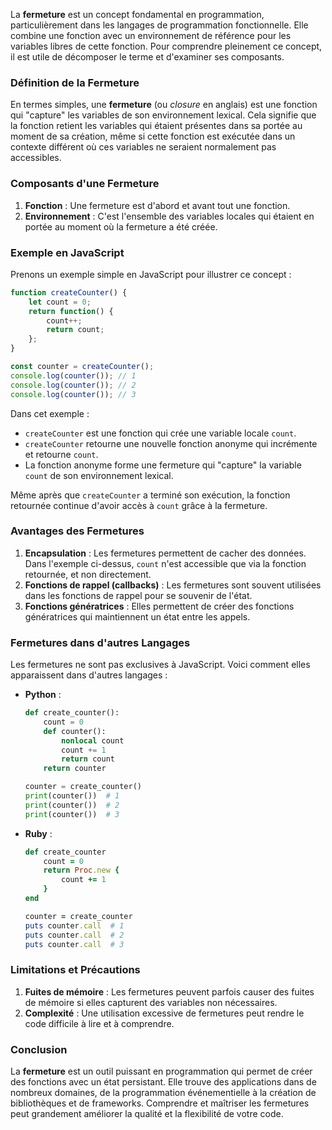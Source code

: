 La **fermeture** est un concept fondamental en programmation, particulièrement dans les langages de programmation fonctionnelle. Elle combine une fonction avec un environnement de référence pour les variables libres de cette fonction. Pour comprendre pleinement ce concept, il est utile de décomposer le terme et d'examiner ses composants.

### Définition de la Fermeture

En termes simples, une **fermeture** (ou *closure* en anglais) est une fonction qui "capture" les variables de son environnement lexical. Cela signifie que la fonction retient les variables qui étaient présentes dans sa portée au moment de sa création, même si cette fonction est exécutée dans un contexte différent où ces variables ne seraient normalement pas accessibles.

### Composants d'une Fermeture

1. **Fonction** : Une fermeture est d'abord et avant tout une fonction.
2. **Environnement** : C'est l'ensemble des variables locales qui étaient en portée au moment où la fermeture a été créée.

### Exemple en JavaScript

Prenons un exemple simple en JavaScript pour illustrer ce concept :

```javascript
function createCounter() {
    let count = 0;
    return function() {
        count++;
        return count;
    };
}

const counter = createCounter();
console.log(counter()); // 1
console.log(counter()); // 2
console.log(counter()); // 3
```

Dans cet exemple :

- `createCounter` est une fonction qui crée une variable locale `count`.
- `createCounter` retourne une nouvelle fonction anonyme qui incrémente et retourne `count`.
- La fonction anonyme forme une fermeture qui "capture" la variable `count` de son environnement lexical.

Même après que `createCounter` a terminé son exécution, la fonction retournée continue d'avoir accès à `count` grâce à la fermeture.

### Avantages des Fermetures

1. **Encapsulation** : Les fermetures permettent de cacher des données. Dans l'exemple ci-dessus, `count` n'est accessible que via la fonction retournée, et non directement.
2. **Fonctions de rappel (callbacks)** : Les fermetures sont souvent utilisées dans les fonctions de rappel pour se souvenir de l'état.
3. **Fonctions génératrices** : Elles permettent de créer des fonctions génératrices qui maintiennent un état entre les appels.

### Fermetures dans d'autres Langages

Les fermetures ne sont pas exclusives à JavaScript. Voici comment elles apparaissent dans d'autres langages :

- **Python** :

    ```python
    def create_counter():
        count = 0
        def counter():
            nonlocal count
            count += 1
            return count
        return counter

    counter = create_counter()
    print(counter())  # 1
    print(counter())  # 2
    print(counter())  # 3
    ```

- **Ruby** :

    ```ruby
    def create_counter
        count = 0
        return Proc.new {
            count += 1
        }
    end

    counter = create_counter
    puts counter.call  # 1
    puts counter.call  # 2
    puts counter.call  # 3
    ```

### Limitations et Précautions

1. **Fuites de mémoire** : Les fermetures peuvent parfois causer des fuites de mémoire si elles capturent des variables non nécessaires.
2. **Complexité** : Une utilisation excessive de fermetures peut rendre le code difficile à lire et à comprendre.

### Conclusion

La **fermeture** est un outil puissant en programmation qui permet de créer des fonctions avec un état persistant. Elle trouve des applications dans de nombreux domaines, de la programmation événementielle à la création de bibliothèques et de frameworks. Comprendre et maîtriser les fermetures peut grandement améliorer la qualité et la flexibilité de votre code.